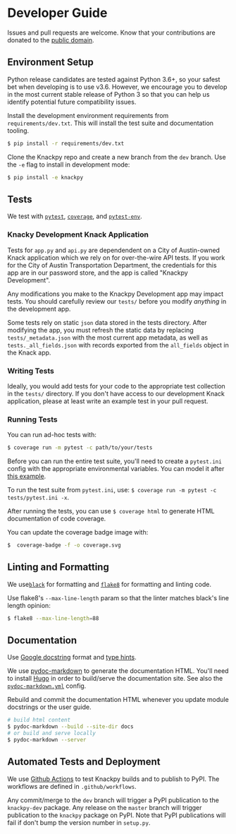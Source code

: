 # Developer Guide

Issues and pull requests are welcome. Know that your contributions are donated to the [public domain](https://github.com/cityofaustin/knackpy/blob/master/LICENSE.md).

## Environment Setup

Python release candidates are tested against Python 3.6+, so your safest bet when developing is to use v3.6. However, we encourage you to develop in the most current stable release of Python 3 so that you can help us identify potential future compatibility issues.

Install the development environment requirements from `requirements/dev.txt`. This will install the test suite and documentation tooling.

```bash
$ pip install -r requirements/dev.txt
```

Clone the Knackpy repo and create a new branch from the `dev` branch. Use the `-e` flag to install in development mode:

```bash
$ pip install -e knackpy
```

## Tests

We test with [`pytest`](docs.pytest.org/en/stable), [`coverage`](coverage.readthedocs.io), and [`pytest-env`](https://github.com/MobileDynasty/pytest-env).

### Knacky Development Knack Application

Tests for `app.py` and `api.py` are dependendent on a City of Austin-owned Knack application which we rely on for over-the-wire API tests. If you work for the City of Austin Transportation Department, the credentials for this app are in our password store, and the app is called "Knackpy Development".

Any modifications you make to the Knackpy Development app may impact tests. You should carefully review our `tests/` before you modify _anything_ in the development app.

Some tests rely on static `json` data stored in the tests directory. After modifying the app, you must refresh the static data by replacing `tests/_metadata.json` with the most current app metadata, as well as `tests._all_fields.json` with records exported from the `all_fields` object in the Knack app.

### Writing Tests

Ideally, you would add tests for your code to the appropriate test collection in the `tests/` directory. If you don't have access to our development Knack application, please at least write an example test in your pull request.

### Running Tests

You can run ad-hoc tests with:

```bash
$ coverage run -m pytest -c path/to/your/tests
```

Before you can run the entire test suite, you'll need to create a `pytest.ini` config with the appropriate environmental variables. You can model it after [this example](https://github.com/cityofaustin/knackpy/blob/dev/tests/pytest.ini_example).

To run the test suite from `pytest.ini`, use: `$ coverage run -m pytest -c tests/pytest.ini -x`.

After running the tests, you can use `$ coverage html` to generate HTML documentation of code coverage.

You can update the coverage badge image with:

```bash
$  coverage-badge -f -o coverage.svg
```

## Linting and Formatting

We use[`black`](https://black.readthedocs.io/en/stable/) for formatting and [`flake8`](https://flake8.pycqa.org/en/latest/) for formatting and linting code.

Use flake8's `--max-line-length` param so that the linter matches black's line length opinion:

```bash
$ flake8 --max-line-length=88
```

## Documentation

Use [Google docstring](https://sphinxcontrib-napoleon.readthedocs.io/en/latest/example_google.html) format and [type hints](https://docs.python.org/3/library/typing.html).

We use [pydoc-markdown](https://github.com/NiklasRosenstein/pydoc-markdown) to generate the documentation HTML. You'll need to install [Hugo](https://gohugo.io/getting-started/quick-start/) in order to build/serve the documentation site. See also the [`pydoc-markdown.yml`](https://github.com/cityofaustin/knackpy/blob/dev/pydoc-markdown.yml) config.

Rebuild and commit the documentation HTML whenever you update module docstrings or the user guide.

```bash
# build html content
$ pydoc-markdown --build --site-dir docs
# or build and serve locally
$ pydoc-markdown --server
```

## Automated Tests and Deployment

We use [Github Actions](https://docs.github.com/en/actions) to test Knackpy builds and to publish to PyPI. The workflows are defined in `.github/workflows`.

Any commit/merge to the `dev` branch will trigger a PyPI publication to the `knackpy-dev` package. Any release on the `master` branch will trigger publication to the `knackpy` package on PyPI. Note that PyPI publications will fail if don't bump the version number in `setup.py`.
